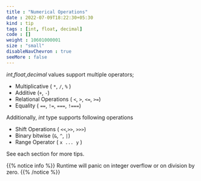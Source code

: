 ```yaml
---
title : "Numerical Operations"
date : 2022-07-09T18:22:30+05:30
kind : tip 
tags : [int, float, decimal]
code : [] 
weight : 10601000001 
size : "small" 
disableNavChevron : true
seeMore : false
---
```


*int*,*float*,*decimal* values support multiple operators;

* Multiplicative ( `*`, `/`, `%` )
* Additive (`+`, `-`)
* Relational Operations ( `<`, `>`, `<=`, `>=`)  
* Equality ( `==`, `!=`, `===`, `!===`)

Additionally, *int* type supports following operations

* Shift Operations ( `<<`,`>>`, `>>>`)
* Binary bitwise (`&`, `^`, `|`)
* Range Operator ( `x ... y` )
  
See each section for more tips.

{{% notice info %}}
Runtime will panic on integer overflow or on division by zero.
{{% /notice %}}
<!--more-->